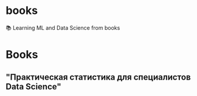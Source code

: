 # books
:books: Learning ML and Data Science from books

# Books
## "Практическая статистика для специалистов Data Science"
